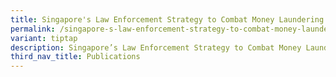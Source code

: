 ```yaml
---
title: Singapore's Law Enforcement Strategy to Combat Money Laundering
permalink: /singapore-s-law-enforcement-strategy-to-combat-money-laundering/
variant: tiptap
description: Singapore’s Law Enforcement Strategy to Combat Money Laundering
third_nav_title: Publications
---
```

